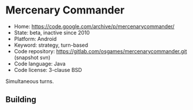# Mercenary Commander

- Home: https://code.google.com/archive/p/mercenarycommander/
- State: beta, inactive since 2010
- Platform: Android
- Keyword: strategy, turn-based
- Code repository: https://gitlab.com/osgames/mercenarycommander.git (snapshot svn)
- Code language: Java
- Code license: 3-clause BSD

Simultaneous turns.

## Building
